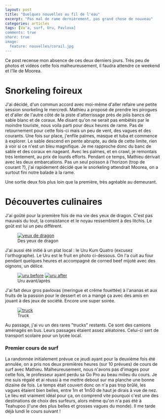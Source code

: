 ```yaml
---
layout: post
title: "Quelques nouvelles au fil de l'eau"
excerpt: "Pas mal de rame dernièrement, pas grand chose de nouveau"
categories: articles
tags: [Va'a, surf, Uru, Pavlova]
comments: true
share: true
image:
  feature: nouvelles/corail.jpg
---
```


Ce post recense mon absence de ces deux derniers jours. Très peu de photos et vidéos cette fois malheureusement, il faudra attendre ce weekend et l'île de Moorea.

# Snorkeling foireux

J'ai décidé, d'un commun accord avec moi-même d'aller refaire une petite session snorkeling le mercredi. Mathieu a proposé de prendre les pirogues et d'aller de l'autre côté de la piste d'atterrissage près de jolis bancs de sable blanc et de coraux. Me disant qu'on ne serait pas embêtés par le moindre touriste, nous voila parti pour deux heures de rame.
Pas de retournement pour cette fois-ci mais un peu de vent, des vagues et des courants.
Une fois sur place, j'enfile palmes, masque et tuba et commence à explorer.
Le sable descend en pente abrupte, au dela de cette limite, rien à voir si ce n'est un bleu magnifique. Je me rapproche donc du banc de sable et des coraux en nageant. Avec les palmes, et en crawl, je remontais très lentement, au prix de lourds efforts.
Pendant ce temps, Mathieu dérivait avec les deux embarcations.
Pas un seul poisson à l'horizon (trop de courant ?), j'ai rapidement décidé que le snorkeling attendrait Moorea, on a surtout fini notre balade à la rame.

Une sortie deux fois plus loin que la première, très agréable au demeurant.

# Découvertes culinaires
J'ai goûté pour la première fois de ma vie des yeux de dragon. C'est pas mauvais du tout, la consistance et le noyau ressemblent à des litchis. Le goût est lui un peu différent.

<figure>
	<a href="{{site.url}}/images/nouvelles/dragon.jpg"><img src="{{site.url}}/images/nouvelles/dragon.jpg" alt="yeux de dragon"></a>
	<figcaption>Des yeux de dragon</figcaption>
</figure>

J'ai aussi été initié à un plat local : le Uru Kum Quatro (excusez l'orthographe). Le Uru est le fruit en photo ci-dessous. On l'a cuit au four pendant quelques heures et accompagné de corned beef mijoté avec des oignons, un délice.

<figure class="half">
	<a href="{{site.url}}/images/nouvelles/uru-before.jpg"><img src="{{site.url}}/images/nouvelles/uru-before.jpg" alt="uru before"></a>
	<a href="{{site.url}}/images/nouvelles/uru-after.jpg"><img src="{{site.url}}/images/nouvelles/uru-after.jpg" alt="uru after"></a>
	<figcaption>Uru avant/après</figcaption>
</figure>

J'ai fait deux gros pavlovas (meringue et crême fouettée) à l'ananas et aux fruits de la passion pour le dessert et on a mangé ça avec des amis en jouant à des jeux de société. Encore une super soirée.

<figure>
	<a href="{{site.url}}/images/nouvelles/truck.jpg"><img src="{{site.url}}/images/nouvelles/truck.jpg" alt="truck"></a>
	<figcaption>Truck</figcaption>
</figure>

Au passage, j'ai vu un des rares "trucks" restants. Ce sont des camions aménagés en bus. Leurs passages étaient assez aléatoires. Celui-ci sert de transport scolaire pour un lycée local.

### Premier cours de surf
La randonnée initialement prévue ce jeudi ayant pour la deuxième fois été annulée, on a pris nos deux premières heures (sur 10 prévues) de cours de surf avec Mathieu.
Malheureusement, nous n'avons pas d'images pour cette fois, le professeur ayant perdu sa Go Pro au beau milieu du cours.
Je me suis régalé et ai réussi à me mettre debout sur ma planche une bonne dizaine de fois.
Le temps était couvert donc on n'a pas trop brûlé, les vagues étaient bien belles, entre 1m et 1m50 de haut je dirais à vue de nez.
Le lieu est vraiment idéal pour ça, on  comprend vite pourquoi c'est une des destinations de choix des surfeurs, alors même qu'on n'a pas été à Teahupoo (l'une des plus belles et grosses vagues du monde).
Il me tarde déjà lundi le cours suivant !